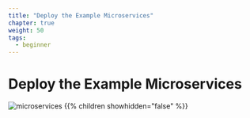 ```yaml
---
title: "Deploy the Example Microservices"
chapter: true
weight: 50
tags:
  - beginner
---
```


# Deploy the Example Microservices

![microservices](/images/crystal.svg)
{{% children showhidden="false" %}}
